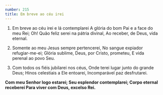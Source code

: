 ```yaml
---
number: 215
title: Em breve ao céu irei
---
```


1. Em breve ao céu irei e lá contemplarei
  A glória do bom Pai e a face do meu Rei;
  Oh! Quão feliz serei na pátria divinal,
  Ao receber, de Deus, vida eternal.

2. Somente ao meu Jesus sempre pertencerei,
  No sangue expiador refugiar-me-ei;
  Glória sublime, Deus, por Cristo, prometeu,
  E vida perenal ao povo Seu.

3. Com todos os fiéis jubilarei nos céus,
  Onde terei lugar junto do grande Deus;
  Hinos celestiais a Ele entoarei,
  Incomparável paz desfrutarei.

  __Com meu Senhor logo estarei;
  Seu esplendor contemplarei;
  Corpo eternal receberei
  Para viver com Deus, excelso Rei.__
